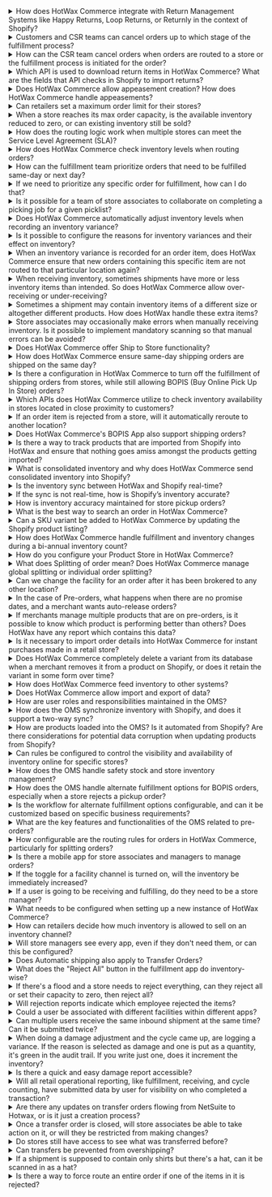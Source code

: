 <details>
<summary>How does HotWax Commerce integrate with Return Management Systems like Happy Returns, Loop Returns, or Returnly in the context of Shopify?</summary>
HotWax Commerce does not serve as a Return Management System for online orders. Instead, it integrates with Shopify to handle returns processed through third-party return management apps like Happy Returns, Loop Returns, or Returnly. Once the return process is successfully completed in Shopify, HotWax Commerce downloads the return data. This information is then seamlessly sent to the ERP systems for financial and accounting purposes without the need for direct integration between ERP and Return Management Systems. This streamlined integration is facilitated by HotWax Commerce's built-in capabilities for seamless data transfer between Shopify and ERP systems.
</details>
<details>
<summary>Customers and CSR teams can cancel orders up to which stage of the fulfillment process?</summary>
Shopify doesn't support customer cancellations, but CSR teams can cancel orders from the Shopify Admin Panel. Orders can be canceled on Shopify up until they're packed and not yet shipped in HotWax Commerce.
</details>
<details>
<summary>How can the CSR team cancel orders when orders are routed to a store or the fulfillment process is initiated for the order?</summary>
CSRs are responsible for notifying the stores about order cancellations. This enables store managers to utilize the Fulfillment App to unpack the specific order and halt the fulfillment process. Subsequently, CSRs can proceed to cancel orders either through the Shopify Admin Panel. HotWax Commerce downloads the canceled orders from Shopify and cancels them in HotWax Commerce; the canceled orders are automatically removed from the Fulfillment App.
</details>
<details>
<summary>Which API is used to download return items in HotWax Commerce? What are the fields that API checks in Shopify to import returns?</summary>
The API used to download return items in HotWax Commerce checks the "Refund" status in Shopify for orders created after the last job run.
</details>
<details>
<summary>Does HotWax Commerce allow appeasement creation? How does HotWax Commerce handle appeasements?</summary>
HotWax Commerce does not have a direct feature for retailers to create appeasements. Instead, Customer Service Representative (CSR) teams can create appeasements to address customer concerns in Shopify. When an appeasement is generated, HotWax Commerce downloads this information along with refund details.
</details>
<details>
<summary>Can retailers set a maximum order limit for their stores?</summary>
Yes, retailers can set a maximum order limit for their stores. This is done through the Online Order Fulfillment card, where users can manage the order fulfillment capacity of the facility. They have the option to set the fulfillment capacity to unlimited, no capacity, or a custom number, effectively setting a maximum order limit that can be allocated to that facility.
</details>
<details>
<summary>When a store reaches its max order capacity, is the available inventory reduced to zero, or can existing inventory still be sold?</summary>
When a store reaches its maximum order capacity, the available inventory is not automatically reduced to zero. The setting of the store's fulfillment capacity to its maximum limit affects the ability to broker new orders to that facility but does not directly impact the inventory levels or the ability to sell existing inventory. Users have the option to set the fulfillment capacity to "Unlimited capacity," "No capacity," or a "Custom" number of orders that can be allocated to that facility. Setting the capacity to "No capacity" prevents any new orders from being brokered to the facility, but this is a separate consideration from the inventory level itself, which is managed independently.
</details>
<details>
<summary>How does the routing logic work when multiple stores can meet the Service Level Agreement (SLA)?</summary>
When multiple stores can meet the Service Level Agreement (SLA), the routing logic works by utilizing configurable order routing. This process involves finding a set of orders and permissible inventory based on a set of filters, then allocating the order items to the selected inventory. The routing logic evaluates orders and facilities against multiple, sequential rule-sets with unique attributes and conditions. This deep customization allows for real-time revisions to routing parameters, optimizing fulfillment based on various criteria such as proximity, facility order limit, and inventory balance.
</details>
<details>
<summary>How does HotWax Commerce check inventory levels when routing orders?</summary>
During the order routing process, HotWax Commerce conducts SKU-level inventory checks and gives priority to stores with the highest inventory levels in order to balance inventory effectively.
</details>
<details>
<summary>How can the fulfillment team prioritize orders that need to be fulfilled same-day or next day?</summary>
The fulfillment team can prioritize orders that need to be fulfilled same-day or next day by using the Daily Unfulfilled Expedited Orders Report. This report provides a granular view of all the unfulfilled same-day/next-day delivery orders, helping to identify the order’s last brokered location with brokering time. Furthermore, the fulfillment team can filter orders based on the shipment method in the Fulfillment App to prioritize same-day or next-day orders.
</details>
<details>
<summary>If we need to prioritize any specific order for fulfillment, how can I do that?</summary>
CSRs can manually release a specific order from the brokering queue to a fulfillment location from the order view page. This way, they can ensure that any specific order is prioritized for fulfillment.
</details>
<details>
<summary>Is it possible for a team of store associates to collaborate on completing a picking job for a given picklist?</summary>
Yes, it is possible for a team of store associates to collaborate on completing a picking job for a given picklist. By turning the toggle off for the "Only show my picklists" filter, users can see picklists of other users within a facility, making collaboration during fulfillment simpler.
</details>
<details>
<summary>Does HotWax Commerce automatically adjust inventory levels when recording an inventory variance?</summary>
Yes, HotWax Commerce automatically adjusts inventory levels when recording an inventory variance. When store managers log inventory variances for specific products using the Inventory Count App, they input the desired increment or decrement of inventory from the total stock in the Quantity field. Upon completion, tapping the Log Variance button updates the inventory count in the HotWax Commerce OMS and subsequently on the e-commerce platform and ERP systems.
</details>
<details>
<summary>Is it possible to configure the reasons for inventory variances and their effect on inventory?</summary>
Yes, it is possible to configure the reasons for inventory variances and their effect on inventory. Retailers can manage which rejection reasons they want to offer their staff to choose from if they're unable to fulfill items in an order. Additionally, they can configure whether a rejection reason from the fulfillment app should impact inventory at the store. Users have the flexibility to choose whether specific rejection reasons result in an actual change to the store's inventory or merely serve as a rejection without affecting stock levels.
For example, if the reason (Enumeration) enumTypeId is not REPORT_NO_VAR, the rejection will impact inventory. If inventory should be depleted when a rejection reason is used, REPORT_VAR enumTypeId will lead to changes in store inventory. When a rejection reason should eliminate all remaining inventory for the item being rejected, set the type to REPORT_ALL_VAR.
</details>
<details>
<summary>When an inventory variance is recorded for an order item, does HotWax Commerce ensure that new orders containing this specific item are not routed to that particular location again?</summary>
HotWax Commerce automatically sets the inventory of an order item to zero if the inventory variance "not in stock" is recorded for it. In the case of other variance reasons, retailers can decide whether they want to zero out the inventory for that product through the rejections page in the HotWax Commerce Fulfillment App.
</details>
<details>
<summary>When receiving inventory, sometimes shipments have more or less inventory items than intended. So does HotWax Commerce allow over-receiving or under-receiving?</summary>
Yes, HotWax Commerce allows for both over-receiving and under-receiving of inventory items. When stores receive more items than expected, leading to over-receiving scenarios, HotWax Commerce facilitates the receiving of this extra inventory efficiently. The platform highlights over-received items with a progress bar that turns red to easily identify items with excess inventory and generates reports for over-received items, allowing retailers to record this extra inventory within their ERP system.
</details>
<details>
<summary>Sometimes a shipment may contain inventory items of a different size or altogether different products. How does HotWax handle these extra items?</summary>
When stores receive items that differ from the recorded shipment, including scenarios where the size differs or an altogether different product is received, HotWax Commerce facilitates the process to receive and record these additional items effectively.
</details>
<details>
<summary>Store associates may occasionally make errors when manually receiving inventory. Is it possible to implement mandatory scanning so that manual errors can be avoided?</summary>
Yes, retailers have the option to mandate store associates to scan the unique barcode of each SKU for enhanced accuracy and inventory management, which can help avoid manual errors when receiving inventory.
</details>
<details>
<summary>Does HotWax Commerce offer Ship to Store functionality?</summary>
Yes, HotWax Commerce offers Ship to Store functionality.
</details>
<details>
<summary>How does HotWax Commerce ensure same-day shipping orders are shipped on the same day?</summary>
HotWax Commerce ensures same-day shipping orders are shipped on the same day through a structured process involving real-time eligibility checks and inventory verification, as outlined in the Soft Allocation feature. The process includes the following steps:
1. Obtain the customer's latitude and longitude: This is done either by converting the customer's postal code using the postCodeLookup API or by obtaining the coordinates directly from the customer's device if they allow access to their system location.
2. Compare against the store's coordinates: By evaluating the proximity between the customer's location and the store's location, HotWax Commerce determines the feasibility of meeting the same-day delivery requirement.
3. Evaluate serviceable areas: The system assesses whether the customer's address falls within the store's serviceable area.
4. Prioritize orders for same-day delivery: Orders meeting these criteria are prioritized to ensure timely fulfillment.
By employing these measures, HotWax Commerce effectively supports same-day shipping orders and enhances the efficiency of the fulfillment process.
</details>
<details>
<summary>Is there a configuration in HotWax Commerce to turn off the fulfillment of shipping orders from stores, while still allowing BOPIS (Buy Online Pick Up In Store) orders?</summary>
Yes, in HotWax Commerce, you can configure a facility to disable the fulfillment of shipping orders while still allowing BOPIS (Buy Online Pick Up In Store) orders. This is done by setting the online fulfillment capacity to 0. Additionally, ensure the "Allow Pickup" setting is toggled on to enable BOPIS for the selected facility.
</details>
<details>
<summary>Which APIs does HotWax Commerce utilize to check inventory availability in stores located in close proximity to customers?</summary>
HotWax Commerce utilizes the "postcodeLookup" API to convert a customer's postal code into latitude and longitude coordinates, and the "storeLookup" API to find available pickup locations within a designated radius from the customer's location.
</details>
<details>
<summary>If an order item is rejected from a store, will it automatically reroute to another location?</summary>
Yes, all rejected orders from a store are automatically rerouted to another location in the next brokering cycle.
</details>
<details>
<summary>Does HotWax Commerce's BOPIS App also support shipping orders?</summary>
Yes, HotWax Commerce's BOPIS App supports shipping orders. For stores managing both BOPIS and Ship from Store orders, the Show Shipping Orders feature can be enabled. This allows users to view and fulfill regular orders brokered to their store by the OMS directly within the BOPIS app. Users can easily control this setting using the toggle button to enable or disable it as needed.
</details>
<details>
<summary>Is there a way to track products that are imported from Shopify into HotWax and ensure that nothing goes amiss amongst the products getting imported?</summary>
Yes, HotWax Commerce provides a way to track products that are imported from Shopify. When importing products from Shopify to HotWax Commerce, HotWax Commerce keeps track of the "created_at" field of products in Shopify. It identifies any products that were created after the last import and imports them into HotWax Commerce's product catalog. This ensures that all newly added products are synchronized and nothing goes amiss during the import process.
</details>
<details>
<summary>What is consolidated inventory and why does HotWax Commerce send consolidated inventory into Shopify?</summary>
HotWax Commerce sends consolidated inventory into Shopify to ensure that the inventory counts of all products available for sale on Shopify are aggregated from all storage locations, such as stores and warehouses. This is particularly important for retailers using Shopify eCommerce and third-party Point of Sale systems, where only one Location is created on Shopify to aggregate the inventory counts. This approach allows for a unified view of inventory availability across all channels, supporting various business scenarios and ensuring that Shopify reflects the most accurate and up-to-date inventory information.
</details>
<details>
<summary>Is the inventory sync between HotWax and Shopify real-time?</summary>
By default, inventory sync between HotWax Commerce and Shopify isn't real-time. Instead, there's a batch process that syncs inventory at frequent intervals, which can be configured using the Job Manager app. Although real-time syncs are possible using Shopify webhooks, it's important to note that webhooks aren't always reliable. Therefore, periodic reconciliation is necessary to ensure data stays up-to-date.
</details>
<details>
<summary>If the sync is not real-time, how is Shopify’s inventory accurate?</summary>
Shopify's inventory accuracy is maintained through periodic synchronization with HotWax Commerce, typically occurring at frequent time intervals. This synchronization can be achieved through either webhooks or batch jobs, ensuring that inventory updates from HotWax Commerce are reflected in Shopify. However, due to the nature of periodic syncing, a slight delay in updating inventory from HotWax Commerce to Shopify may occur. Therefore, it's essential to periodically reconcile the data to ensure accuracy.
</details>
<details>
<summary>How is inventory accuracy maintained for store pickup orders?</summary>
When a customer places a store pickup order, HotWax Commerce reserves the inventory at the designated store for that order. This reserved inventory is then deducted from the available quantity when HotWax Commerce updates the online Available to Promise (ATP) to Shopify.
</details>
<details>
<summary>What is the best way to search an order in HotWax Commerce?</summary>
To search for an order in HotWax Commerce, you can use the following methods:
1. **Search by Shopify Order ID, Order Name, or External ID**: Store associates can quickly find the relevant sales order by entering essential details such as the Shopify order ID, order name, or external ID on the Create Returns page.
2. **Use the Order Search Functionality**: HotWax Commerce provides an order search functionality that allows you to search for orders based on various criteria such as order number, customer information, shipping address, billing details, and payment information.
3. **Utilize Filters and Sorting**: HotWax Commerce offers filters and sorting options to narrow down your search results. You can filter orders based on different parameters such as order status, order date, location, sales channel, and more.
4. **Use Advanced Search Options**: HotWax Commerce may provide advanced search options that allow you to search for orders using specific criteria or custom fields. These options can vary based on the configuration and customization of your HotWax Commerce instance.
</details>
<details>
<summary>Can a SKU variant be added to HotWax Commerce by updating the Shopify product listing?</summary>
Yes, HotWax Commerce automatically syncs all newly added products and variants from the Shopify product listing through the import products job. This job runs at scheduled intervals, downloading all products and variants added since the last job run. Retailers can also schedule a sync products job to update all product changes from Shopify.
</details>
<details>
<summary>How does HotWax Commerce handle fulfillment and inventory changes during a bi-annual inventory count?</summary>
HotWax Commerce provides the capability to disable online fulfillment from facilities during a bi-annual inventory count. Retailers can adjust fulfillment capacity to 0 or remove the facility from order brokering and pickup groups to prevent new orders from arriving at those locations. This feature allows merchants to conduct their inventory counts without interruptions or changes to inventory levels.
</details>
<details>
<summary>How do you configure your Product Store in HotWax Commerce?</summary>
In HotWax Commerce, retailers can configure brand-specific settings through the Product Store. The platform offers a dedicated Company app that allows retailers to create and manage their Product Store efficiently.
</details>
<details>
<summary>What does Splitting of order mean? Does HotWax Commerce manage global splitting or individual order splitting?</summary>
HotWax Commerce supports global order splitting, allowing for the division of orders into multiple shipments or packages based on inventory availability and fulfillment locations. If the global setting for order splitting is enabled, all orders are eligible for splitting by default. Even if the global setting is disabled, HotWax Commerce enables individual order splitting, allowing customer service representatives to manually permit splitting for specific orders as needed.
</details>
<details>
<summary>Can we change the facility for an order after it has been brokered to any other location?</summary>
Yes! Store associates can reject the item from that facility on the view sales order page of the Fulfillment App, and then the HotWax Commerce brokering engine will pick it again in the next brokering cycle. Optionally, CSRs can also manually broker it to any specific facility.
</details>
<details>
<summary>In the case of Pre-orders, what happens when there are no promise dates, and a merchant wants auto-release orders?</summary>
Auto-releasing checks inventory count and promise date of an item. An item cannot be released if there’s no promise date on it. If a merchant does not manage promise dates but still wants an automated process, they can choose to broker orders directly from the pre-order parking.
Brokering pre-order parking will allow sending orders for fulfillment even if there is no promise date using the same brokering rules a merchant has set up for normal orders. Additionally, a merchant can also configure a custom set of brokering rules specifically to broker orders right from pre-order parking.
</details>
<details>
<summary>If merchants manage multiple products that are on pre-orders, is it possible to know which product is performing better than others? Does HotWax have any report which contains this data?</summary>
Yes, HotWax Commerce OMS provides the **Daily Pre-Order Product Performance report** which helps merchandisers analyze the performance of products on Pre-Order. This report assists in identifying the best and least-performing Pre-Order products, guiding future strategies and decisions regarding product assortment.
</details>
<details>
<summary>Is it necessary to import order details into HotWax Commerce for instant purchases made in a retail store?</summary>
Yes, even if a customer makes an instant purchase in a retail store, HotWax Commerce imports the order details into the Order Management System and syncs them with the ERP system for accounting purposes. This ensures a comprehensive overview of all orders and accurate financial tracking.
</details>
<details>
<summary>Does HotWax Commerce completely delete a variant from its database when a merchant removes it from a product on Shopify, or does it retain the variant in some form over time?</summary>
When a merchant deletes a variant of a product on Shopify, HotWax Commerce de-links that variant from the parent product but does not delete it immediately. The variant is marked as deleted but kept in the database for return management purposes. It is considered a soft deletion.
</details>
<details>
<summary>How does HotWax Commerce feed inventory to other systems?</summary>
The computed inventory by HotWax Commerce can be pushed in two ways to other systems:
1. **Inventory Feed from HotWax Commerce**: HotWax Commerce provides a feed of inventory that can be used by the retailer’s development team to transform as per the specification and file format expected by their system.
2. **HotWax Commerce Integration Platform**: Alternatively, the HotWax Commerce Integration Platform can integrate with other systems to sync inventory.
</details>
<details>
<summary>Does HotWax Commerce allow import and export of data?</summary>
Yes, HotWax Commerce allows for the import and export of data. The Master Data Manager within HotWax Commerce provides users with the ability to manually import and export data, offering functionalities such as cross-referencing systematically imported data, seamless data modification, and auditing features.
</details>
<details>
<summary>How are user roles and responsibilities maintained in the OMS?</summary>
User roles and responsibilities in the Order Management System (OMS) are maintained through a combination of user account categories and the assignment of specific permissions based on those roles and responsibilities. Users are divided into:
- **Individual User Accounts**: Created for specific users with designated roles and access privileges.
- **Generic Facility Logins**: For shared use within a facility, allowing multiple users to access fulfillment applications without individualized access privileges.
</details>
<details>
<summary>How does the OMS synchronize inventory with Shopify, and does it support a two-way sync?</summary>
The OMS (Order Management System), represented by HotWax Commerce, synchronizes inventory with Shopify primarily in a one-way sync from HotWax Commerce to Shopify. The synchronization process includes:
1. **Batch Jobs for Bulk Sync**: Regular batch jobs ensure that no product updates are missed. The 'Upload recent inventory change' job identifies products with inventory changes and updates Shopify.
2. **Hard Sync**: A 'Hard Sync' job synchronizes inventory counts of all products from HotWax Commerce to Shopify once a day.
While the primary direction of synchronization is from HotWax Commerce to Shopify, order synchronization (from Shopify to HotWax Commerce) is supported, including handling open sales orders, new orders, and order updates. Inventory levels, however, are primarily updated from HotWax Commerce to Shopify.
</details>
<details>
<summary>How are products loaded into the OMS? Is it automated from Shopify? Are there considerations for potential data corruption when updating products from Shopify?</summary>
HotWax Commerce uses a configurable job to download products from Shopify. This job handles:
- Initial product downloads
- Updates to product information
- Importing newly added products
- Deleting products no longer available in Shopify
For more details, refer to the documentation. Considerations for potential data corruption are addressed by robust import processes and error handling mechanisms to ensure data integrity.
</details>
<details>
<summary>Can rules be configured to control the visibility and availability of inventory online for specific stores?</summary>
Yes, rules can be configured to control the visibility and availability of inventory online for specific stores. This is managed through the "Sell inventory online" card on the facility details page, allowing retailers to decide whether a facility will participate in inventory computation for a channel by enabling or disabling the toggle for the sales channel of the facility.
</details>
<details>
<summary>How does the OMS handle safety stock and store inventory management?</summary>
The OMS handles safety stock and store inventory management through:
1. **Safety Stock**: Reserved stock at stores to prevent all stock from being committed to online orders. Inventory drops below a threshold to reserve stock for in-store sales.
2. **Bulk Safety Stock Feature**: Enables efficient management of safety stock for multiple products and facilities through CSV file uploads.
3. **Inventory Changes Based on Rejection Reasons**: Adjustments are made based on reasons when orders are rejected from the store fulfillment app.
4. **Manage Reasons**: Retailers can configure rejection reasons that impact inventory at the store level.
</details>
<details>
<summary>How does the OMS handle alternate fulfillment options for BOPIS orders, especially when a store rejects a pickup order?</summary>
After rejecting an item or order, customers receive an email with alternate fulfillment options selected by the retailer. The options include:
- Picking up from a different store, with the order sent to the corresponding fulfillment center.
- Choosing home delivery, with the order brokered to determine the most suitable fulfillment location.
</details>
<details>
<summary>Is the workflow for alternate fulfillment options configurable, and can it be customized based on specific business requirements?</summary>
Yes, the workflow for alternate fulfillment options is configurable and can be customized based on specific business requirements. Retailers can set rules and processes for handling rejected BOPIS orders and alternate fulfillment options according to their operational needs.
</details>
<details>
<summary>What are the key features and functionalities of the OMS related to pre-orders?</summary>
HotWax Commerce’s Pre-order Solution includes:
- Selling inventory at full price before arrival
- Managing mixed cart orders
- Allocating inventory for online and physical stores
- Facilitating pre-order fulfillment without risking overselling
</details>
<details>
<summary>How configurable are the routing rules for orders in HotWax Commerce, particularly for splitting orders?</summary>
HotWax Commerce routing rules are fully configurable based on retailer requirements. For detailed instructions on configuring routing rules, refer to the order routing user manual.
</details>
<details>
<summary>Is there a mobile app for store associates and managers to manage orders?</summary>
Yes, there are several mobile apps available for store associates and managers, including:
1. **HotWax Commerce's Picking App**: Manages picklists.
2. **HotWax Commerce's Inventory Count App**: Designed for inventory management.
3. **HotWax Commerce's Inventory Receiving App**: Manages ASN, Purchase Orders, and Returns.
4. **HotWax Commerce's BOPIS Fulfillment App**: Manages Buy Online Pick-up In Store (BOPIS) functionality.
5. **HotWax Commerce's Store Fulfillment App**: Handles picking, packing, and shipping orders.
</details>
<details>
<summary>If the toggle for a facility channel is turned on, will the inventory be immediately increased?</summary>
HotWax Commerce updates inventory through two different jobs: "Upload Recent Inventory Changes" and "Hard Sync." The "Upload Recent Inventory Changes" job only sends deltas for existing inventory in Shopify. To immediately increase the inventory when a facility's inventory is added or removed from a channel, run the "Hard Sync" job. Navigate to the Inventory page in the Job Manager app of HotWax Commerce and manually execute the "Hard Sync" job to reset the inventory of all products.
</details>
<details>
<summary>If a user is going to be receiving and fulfilling, do they need to be a store manager?</summary>
No, users do not need to be store managers to handle receiving and fulfilling tasks. In HotWax Commerce, users can be assigned specific roles such as warehouse picker, packer, clerk, receiver, or manager within the Facilities app. Role-specific permissions allow users to perform tasks according to their assigned roles, with store associates using the Store Fulfillment app and the Inventory Receiving App for various tasks.
</details>
<details>
<summary>What needs to be configured when setting up a new instance of HotWax Commerce?</summary>
When setting up a new instance of HotWax Commerce, the following configurations need to be completed:
- **Product Store Configuration**: Set up the Product Store Name, Currency, Auto Approve Order, Auto Cancel Days, Sales Order ID Prefix, Allow Split and Product Identifier.
- **Initial Setup Tasks**: Add DBICs, configure Product Stores, add more Product Stores, set up the company name, load facilities, and load System Property data.
- **User and Gateway Configuration**: Create your first system user and add shipping gateways.
- **Shopify Integration**: Connect a Shopify Store, map Shopify locations, and set up Shopify Mappings.
- **Solr Indexing Configuration**: Manage Solr indexing for efficient data retrieval and search operations.
Refer to the user manual for detailed instructions.
</details>
<details>
<summary>How can retailers decide how much inventory is allowed to sell on an inventory channel?</summary>
Retailers can manage inventory allocation by creating online channel facility groups for each sales channel. By adding facilities to the corresponding channel facility group, retailers determine which facilities' inventory is available for sale on each channel. This allows for effective control and management of inventory distribution across different sales channels.
</details>
<details>
<summary>Will store managers see every app, even if they don't need them, or can this be configured?</summary>
HotWax Commerce uses user-level permissions to control app access. While users might see various apps on the app launchpad, they can only log in to the apps for which they have permissions. This ensures that store managers and other users only access the apps relevant to their roles.
</details>
<details>
<summary>Does Automatic shipping also apply to Transfer Orders?</summary>
No, transfer orders are not automatically marked as shipped. Transfer orders may contain multiple items that cannot all be packed in a single day, leading to partial packing. Therefore, automatic shipping does not apply to transfer orders.
</details>
<details>
<summary>What does the "Reject All" button in the fulfillment app do inventory-wise?</summary>
When users click "Reject All" in the fulfillment app, all open orders are rejected and removed from the Open Orders page. For in-progress orders, clicking "Reject All" will reject all in-progress orders and remove them from the In-Progress Orders page. All rejected orders are moved to the brokering queue again. However, the "Reject All" button does not impact inventory. To prevent orders from being brokered to that facility again, the max order capacity should be set to 0.
</details>
<details>
<summary>If there's a flood and a store needs to reject everything, can they reject all or set their capacity to zero, then reject all?</summary>
Yes, a store can reject all orders in bulk and set their capacity to zero. To reject all orders, click on the 'Reject All' icon at the top right corner of the in-progress screen. To set the order capacity of the facility to '0', click on the Fulfillment Capacity chip on the Online Order Fulfillment card and select the No Capacity option from the menu.
</details>
<details>
<summary>Will rejection reports indicate which employee rejected the items?</summary>
Yes, rejection reports will indicate the name of the employee who rejected the order.
</details>
<details>
<summary>Could a user be associated with different facilities within different apps?</summary>
Yes, a user can be associated with different facilities within different apps. The "Add Facilities" function allows administrators to associate a user with multiple facilities in the OMS, enabling users to manage fulfillment operations across different locations.
</details>
<details>
<summary>Can multiple users receive the same inbound shipment at the same time? Can it be submitted twice?</summary>
A shipment can only be received once in an OMS session. If it is open on two devices simultaneously, only the first submission will be processed. Subsequent submissions will not be accepted.
</details>
<details>
<summary>When doing a damage adjustment and the cycle came up, are logging a variance. If the reason is selected as damage and one is put as a quantity, it's green in the audit trail. If you write just one, does it increment the inventory?</summary>
When logging a variance due to damage and selecting "damaged" as the reason, entering a quantity of 1 (or any positive number) does not decrement the inventory. The inventory variance needs to be explicitly logged to ensure accurate inventory adjustment.
</details>
<details>
<summary>Is there a quick and easy damage report accessible?</summary>
Yes, HotWax Commerce provides rejection reasons in the Store Rejections with Reason Graph and Recorded Variances Report. Retailers can filter out the variance recorded with the "damaged" reason from these datasets to quickly access damage reports.
</details>
<details>
<summary>Will all retail operational reporting, like fulfillment, receiving, and cycle counting, have submitted data by user for visibility on who completed a transaction?</summary>
Yes, all operational reports will show the user who completed the action in the app.
</details>
<details>
<summary>Are there any updates on transfer orders flowing from NetSuite to Hotwax, or is it just a creation process?</summary>
The process for transfer orders flowing from NetSuite to HotWax Commerce involves synchronization beyond just creation. It includes:
- Synchronizing Transfer Orders from NetSuite to HotWax Commerce.
- Creating Item Receipt records within HotWax Commerce when inventory is received.
- Automating the update of Transfer Order statuses from "Pending Receipt" to "Received" in NetSuite after item receipt.
</details>
<details>
<summary>Once a transfer order is closed, will store associates be able to take action on it, or will they be restricted from making changes?</summary>
Once a transfer order is closed and completed, it is locked to prevent changes to the items or quantities shipped. However, during fulfillment, store associates can make partial shipments and add remaining items before the order is closed.
</details>
<details>
<summary>Do stores still have access to see what was transferred before?</summary>
Yes, stores have access to see what was transferred before through the Transfer Orders page in HotWax Commerce OMS.
</details>
<details>
<summary>Can transfers be prevented from overshipping?</summary>
Yes, transfer orders will not be overshipped. Store associates receive notifications when picking orders if the picked quantity cannot exceed the ordered quantity.
</details>
<details>
<summary>If a shipment is supposed to contain only shirts but there's a hat, can it be scanned in as a hat?</summary>
Yes, if a shipment is supposed to contain only shirts but there's a hat, it can be scanned in as a hat. The HotWax Commerce receiving app allows for the receiving and recording of unexpected items.
</details>
<details>
<summary>Is there a way to force route an entire order if one of the items in it is rejected?</summary>
Retailers can disable partial rejection to ensure that if one inventory item is not available, all other items in that order are also rejected. The entire order will be rerouted to a different facility with available inventory.
</details>
